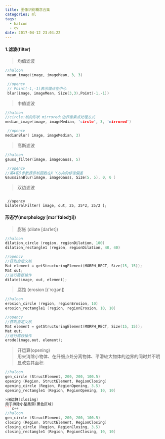 ```yaml
---
title: 图像识别概念合集
categories: ml
tags:
  - halcon
  - cv
date: 2017-04-12 23:04:22
---
```


#### 1.滤波(filter)
>均值滤波
```c++
//halcon
 mean_image(image, imageMean, 3, 3) 

 //opencv
 // Point(-1,-1)表示锚点在中心
 blur(image, imageMean, Size(3,3),Point(-1,-1))
```
>中值滤波
```c++
//halcon
//circle:核的形状 mirrored:边界像素点处理方式
median_image(image, imageMedian, 'circle', 3, 'mirrored')

 //opencv
medianBlur( image, imageMedian, 3)
```
>高斯滤波
```c++
//halcon
gauss_filter(image, imageGauss, 5) 

 //opencv
//第4和5参数表示核函数在X Y方向的标准偏差
GaussianBlur(image, imageGauss, Size(5, 5), 0, 0 )

```
>双边滤波
```

 //opencv
bilateralFilter( image, out, 25, 25*2, 25/2 );
```

#### 形态学(morphology [mɔr'fɑlədʒi])

>膨胀
(dilate [daɪˈlet])   
```c++
//halcon
dilation_circle (region, regionDilation, 100)
dilation_rectangle1 (region, regionDilation, 40, 40)

//opencv
//获取自定义核 
Mat element = getStructuringElement(MORPH_RECT, Size(15, 15));  
Mat out;
//进行膨胀操作
dilate(image, out, element);  
```

>腐蚀
(erosion [ɪ'roʒən])  
```c++
//halcon
erosion_circle (region, regionErosion, 10)
erosion_rectangle1 (region, regionErosion, 10, 10)

//opencv
//获取自定义核  
Mat element = getStructuringElement(MORPH_RECT, Size(15, 15));  
Mat out;  
//进行腐蚀操作  
erode(image,out, element);  
```

>开运算(opening)     
用来消除小物体、在纤细点处分离物体、平滑较大物体的边界的同时并不明显改变其面积.
```c++
//halcon
gen_circle (StructElement, 200, 200, 100.5)
opening (Region, StructElement, RegionClosing)
opening_circle (Region, RegionOpening, 3.5)
opening_rectangle1 (Region, RegionOpening, 10, 10)

>闭运算(closing)   
用于排除小型黑洞(黑色区域)
```c++
//halcon
gen_circle (StructElement, 200, 200, 100.5)
closing (Region, StructElement, RegionClosing)
closing_circle (Region, RegionClosing, 3.5)
closing_rectangle1 (Region, RegionClosing, 10, 10)
```
